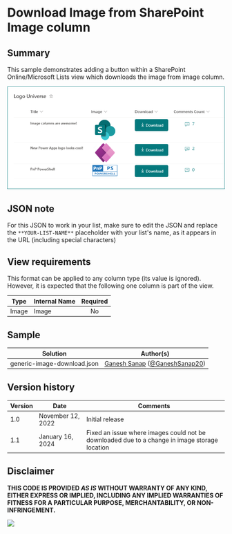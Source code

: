 # Download Image from SharePoint Image column

## Summary

This sample demonstrates adding a button within a SharePoint Online/Microsoft Lists view which downloads the image from image column.

![screenshot of the sample output](./assets/screenshot.png)

## JSON note
For this JSON to work in your list, make sure to edit the JSON and replace the `**YOUR-LIST-NAME**` placeholder with your list's name, as it appears in the URL (including special characters)

## View requirements

This format can be applied to any column type (its value is ignored). However, it is expected that the following one column is part of the view.

|Type  |Internal Name |Required|
|------|--------------|:------:|
|Image |Image         |No      |

## Sample

Solution|Author(s)
--------|---------
generic-image-download.json | [Ganesh Sanap](https://github.com/ganesh-sanap) ([@GaneshSanap20](https://twitter.com/GaneshSanap20))

## Version history

Version |Date          |Comments
--------|--------------|--------------------------------
1.0     |November 12, 2022 |Initial release
1.1     |January 16, 2024 |Fixed an issue where images could not be downloaded due to a change in image storage location

## Disclaimer

**THIS CODE IS PROVIDED *AS IS* WITHOUT WARRANTY OF ANY KIND, EITHER EXPRESS OR IMPLIED, INCLUDING ANY IMPLIED WARRANTIES OF FITNESS FOR A PARTICULAR PURPOSE, MERCHANTABILITY, OR NON-INFRINGEMENT.**

<img src="https://pnptelemetry.azurewebsites.net/list-formatting/column-samples/generic-image-download" />
